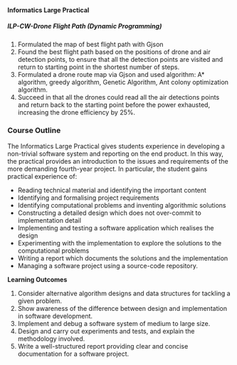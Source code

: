#### Informatics Large Practical 

##### ILP-CW-Drone Flight Path (Dynamic Programming)

1. Formulated the map of best flight path with Gjson
2. Found the best flight path based on the positions of drone and air detection points, to ensure that all the detection points are visited and return to starting point in the shortest number of steps.
3. Formulated a drone route map via Gjson and used algorithm: A* algorithm, greedy algorithm, Genetic Algorithm, Ant colony optimization algorithm.
4. Succeed in that all the drones could read all the air detections points and return back to the starting point before the power exhausted, increasing the drone efficiency by 25%.

### Course Outline

The Informatics Large Practical gives students experience in developing a non-trivial software system and reporting on the end product. In this way, the practical provides an introduction to the issues and requirements of the more demanding fourth-year project. In particular, the student gains practical experience of:

- Reading technical material and identifying the important content
- Identifying and formalising project requirements
- Identifying computational problems and inventing algorithmic solutions
- Constructing a detailed design which does not over-commit to implementation detail
- Implementing and testing a software application which realises the design
- Experimenting with the implementation to explore the solutions to the computational problems
- Writing a report which documents the solutions and the implementation
- Managing a software project using a source-code repository.

**Learning Outcomes**

1. Consider alternative algorithm designs and data structures for tackling a given problem.
2. Show awareness of the difference between design and implementation in software development.
3. Implement and debug a software system of medium to large size.
4. Design and carry out experiments and tests, and explain the methodology involved.
5. Write a well-structured report providing clear and concise documentation for a software project.
